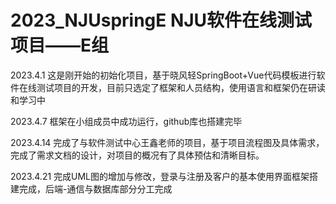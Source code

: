 # 2023_NJUspringE NJU软件在线测试项目——E组
2023.4.1
这是刚开始的初始化项目，基于晓风轻SpringBoot+Vue代码模板进行软件在线测试项目的开发，目前只选定了框架和人员结构，使用语言和框架仍在研读和学习中


2023.4.7
框架在小组成员中成功运行，github库也搭建完毕

2023.4.14
完成了与软件测试中心王鑫老师的项目，基于项目流程图及具体需求，完成了需求文档的设计，对项目的概况有了具体预估和清晰目标。

2023.4.21
完成UML图的增加与修改，登录与注册及客户的基本使用界面框架搭建完成，后端-通信与数据库部分分工完成